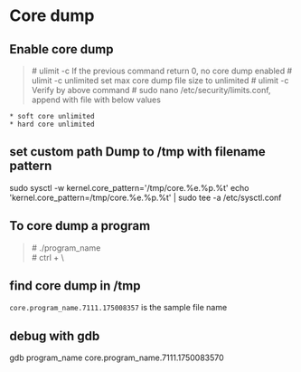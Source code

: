 # Core dump

## Enable core dump
> \# ulimit -c 
If the previous command return 0, no core dump enabled
> \# ulimit -c unlimited 
set max core dump file size to unlimited
> \# ulimit -c 
Verify by above command
> \# sudo nano /etc/security/limits.conf, append with file with below values
```
* soft core unlimited
* hard core unlimited
```

## set custom path Dump to /tmp with filename pattern
sudo sysctl -w kernel.core_pattern='/tmp/core.%e.%p.%t'
echo 'kernel.core_pattern=/tmp/core.%e.%p.%t' | sudo tee -a /etc/sysctl.conf

## To core dump a program
> \# ./program_name  
> \# ctrl + \

## find core dump in /tmp
`core.program_name.7111.175008357` is the sample file name

## debug with gdb
gdb program_name core.program_name.7111.1750083570 
